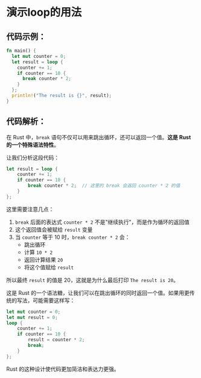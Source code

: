 # 演示loop的用法

## 代码示例：
```rust
fn main() {
  let mut counter = 0;
  let result = loop {
    counter += 1;
    if counter == 10 {
      break counter * 2;
    }
  };
  println!("The result is {}", result);
}
```

## 代码解析：
在 Rust 中，`break` 语句不仅可以用来跳出循环，还可以返回一个值。**这是 Rust 的一个特殊语法特性**。

让我们分析这段代码：
```rust
let result = loop {
    counter += 1;
    if counter == 10 {
        break counter * 2;  // 这里的 break 会返回 counter * 2 的值
    }
};
```

这里需要注意几点：
1. `break` 后面的表达式 `counter * 2` 不是"继续执行"，而是作为循环的返回值
2. 这个返回值会被赋给 `result` 变量
3. 当 `counter` 等于 10 时，`break counter * 2` 会：
   - 跳出循环
   - 计算 `10 * 2`
   - 返回计算结果 `20`
   - 将这个值赋给 `result`

所以最终 `result` 的值是 20，这就是为什么最后打印 `The result is 20`。

这是 Rust 的一个语法糖，让我们可以在跳出循环的同时返回一个值。如果用更传统的写法，可能需要这样写：
```rust
let mut counter = 0;
let mut result = 0;
loop {
    counter += 1;
    if counter == 10 {
        result = counter * 2;
        break;
    }
};
```
Rust 的这种设计使代码更加简洁和表达力更强。